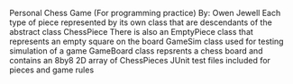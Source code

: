Personal Chess Game (For programming practice)
By: Owen Jewell
Each type of piece represented by its own class that are descendants of the abstract class ChessPiece
There is also an EmptyPiece class that represents an empty square on the board
GameSim class used for testing simulation of a game
GameBoard class repsrents a chess board and contains an 8by8 2D array of ChessPieces
JUnit test files included for pieces and game rules
